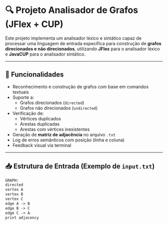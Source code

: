 # 🔍 Projeto Analisador de Grafos (JFlex + CUP)

Este projeto implementa um analisador léxico e sintático capaz de processar uma linguagem de entrada específica para construção de **grafos direcionados e não direcionados**, utilizando **JFlex** para o analisador léxico e **JavaCUP** para o analisador sintático.

---

## 📌 Funcionalidades

- Reconhecimento e construção de grafos com base em comandos textuais
- Suporte a:
  - Grafos direcionados (`directed`)
  - Grafos não direcionados (`undirected`)
- Verificação de:
  - Vértices duplicados
  - Arestas duplicadas
  - Arestas com vértices inexistentes
- Geração de **matriz de adjacência** no arquivo `.txt`
- Log de erros semânticos com posição (linha e coluna)
- Feedback visual via terminal

---

## 📥 Estrutura de Entrada (Exemplo de `input.txt`)

```txt
GRAPH:
directed
vertex A
vertex B
vertex C
edge A -> B
edge B -> C
edge C -> A
print adjacency
